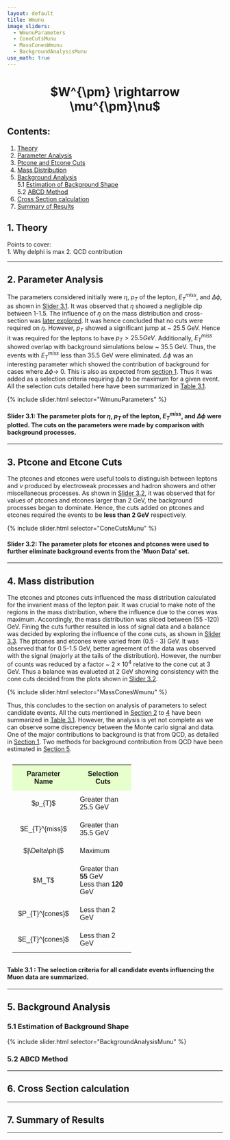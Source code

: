 ```yaml
---
layout: default
title: Wmunu
image_sliders:
  - WmunuParameters
  - ConeCutsMunu
  - MassConesWmunu
  - BackgroundAnalysisMunu
use_math: true
---
```

<style>

	table, th, td {
    padding: 12px;
    font-family: Arial, Helvetica, sans-serif;
	}

</style>

<center> <h1> $W^{\pm} \rightarrow \mu^{\pm}\nu$ </h1> </center>


## Contents:
1. [Theory](#1-theory)
2. [Parameter Analysis](#2-parameter-analysis)
3. [Ptcone and Etcone Cuts](#3-ptcone-and-etcone-cuts)
4. [Mass Distribution](#4-mass-distribution)
5. [Background Analysis](#5-background-analysis)<br>
	5.1 [Estimation of Background Shape](#51-estimation-of-background-shape)<br>
	5.2 [ABCD Method](#52-abcd-method)
6. [Cross Section calculation](#6-cross-section-calculation)
7. [Summary of Results](#7-summary-of-results)


## 1. Theory

Points to cover:<br>
	1. Why delphi is max
	2. QCD contribution

---

## 2. Parameter Analysis

The parameters considered initially were $\eta$,  $p_{T}$ of the lepton, $E_{T}^{miss}$, and $\Delta \phi$, as shown in [Slider 3.1](#slider-31). It was observed that $\eta$ showed a negligible dip between 1-1.5. The influence of $\eta$ on the mass distribution and cross-section was [later explored](#6-cross-section-calculation). It was hence concluded that no cuts were required on $\eta$. However, $p_{T}$ showed a significant jump at ~ 25.5 GeV. Hence it was required for the leptons to have $p_{T} > 25.5 GeV$. Additionally, $E_{T}^{miss}$ showed overlap with background simulations below ~ 35.5 GeV. Thus, the events with $E_{T}^{miss}$ less than 35.5 GeV were eliminated. $\Delta \phi$ was an interesting parameter which showed the contribution of background for cases where  $\Delta \phi \rightarrow$ 0. This is also as expected from [section 1](#1-theory). Thus it was added as a selection criteria requiring $\Delta \phi$ to be maximum for a given event. All the selection cuts detailed here have been summarized in [Table 3.1](#table-31). 

<a name="slider-31"></a>

{% include slider.html selector="WmunuParameters" %}

#### __Slider 3.1__: The parameter plots for $\eta$, $p_{T}$ of the lepton, $E_{T}^{miss}$, and $\Delta \phi$ were plotted. The cuts on the parameters were made by comparison with background processes.

---

## 3. Ptcone and Etcone Cuts

The ptcones and etcones were useful tools to distinguish between leptons and $\nu$ produced by electroweak processes and hadron showers and other miscellaneous processes. As shown in [Slider 3.2](#slider-32), it was observed that for values of ptcones and etcones larger than 2 GeV, the background processes began to dominate. Hence, the cuts added on ptcones and etcones required the events to be **less than 2 GeV** respectively. 


<a name="slider-32"></a>

{% include slider.html selector="ConeCutsMunu" %}

#### __Slider 3.2__: The parameter plots for etcones and ptcones were used to further eliminate background events from the 'Muon Data' set.
---

## 4. Mass distribution

The etcones and ptcones cuts influenced the mass distribution calculated for the invarient mass of the lepton pair. It was crucial to make note of the regions in the mass distribution, where the influence due to the cones was maximum. Accordingly, the mass distribution was sliced between (55 -120) GeV. Fining the cuts further resulted in loss of signal data and a balance was decided by exploring the influence of the cone cuts, as shown in [Slider 3.3](#slider-33). The ptcones and etcones were varied from (0.5 - 3) GeV. It was observed that for 0.5-1.5 GeV,  better agreement of the data was observed with the signal (majorly at the tails of the distribution). However, the number of counts was reduced by a factor ~ $2\times 10^4$ relative to the cone cut at 3 GeV. Thus a balance was evalueted at 2 GeV showing consistency with the cone cuts decided from the plots shown in [Slider 3.2](#slider-32).


<a name="slider-33"></a>

{% include slider.html selector="MassConesWmunu" %}

Thus, this concludes to the section on analysis of parameters to select candidate events. All the cuts mentioned in [Section 2](#2-parameter-analysis) to [4](#4-mass-distribution) have been summarized in [Table  3.1](table-31). However, the analysis is yet not complete as we can observe some discrepency between the Monte carlo signal and data. One of the major contributions to background is that from QCD, as detailed in [Section 1](#1-theory). Two methods for background contribution from QCD have been estimated in [Section 5](#5-background-analysis).

<a name="table-31"></a>
<table style="width:60%" align="center">
  <tr>
    <th bgcolor="#e6ffcc">Parameter Name</th>
    <th bgcolor="#e6ffcc">Selection Cuts </th> 
  </tr>
                                               
  <tr>                                          
    <td align="center"> $p_{T}$ </td>
    <td> Greater than 25.5 GeV</td>
  </tr>

  <tr>                                          
    <td align="center"> $E_{T}^{miss}$ </td>
    <td> Greater than 35.5 GeV</td>
  </tr>

  <tr>                                          
    <td align="center"> $|\Delta\phi|$ </td>
    <td>Maximum</td>
  </tr>

  <tr>                                          
    <td align="center"> $M_T$ </td>
    <td> Greater than <b>55</b> GeV <br> Less than <b>120</b> GeV</td>
  </tr>

  <tr>                                          
    <td align="center"> $P_{T}^{cones}$ </td>
    <td> Less than 2 GeV</td>
  </tr>


  <tr>                                          
    <td align="center"> $E_{T}^{cones}$ </td>
    <td> Less than 2 GeV</td>
  </tr>

</table>

#### __Table 3.1__ : The selection criteria for all candidate events influencing the Muon data are summarized. 
---

## 5. Background Analysis

### 5.1 Estimation of Background Shape

{% include slider.html selector="BackgroundAnalysisMunu" %}

### 5.2 ABCD Method

---

## 6. Cross Section calculation

---

## 7. Summary of Results
---
